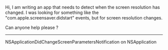Hi, I am writing an app that needs to detect when the screen resolution has changed.  I was looking for something like the "com.apple.screensaver.didstart" events, but for screen resolution changes.

Can anyone help please ?

----
NSApplicationDidChangeScreenParametersNotification on NSApplication
